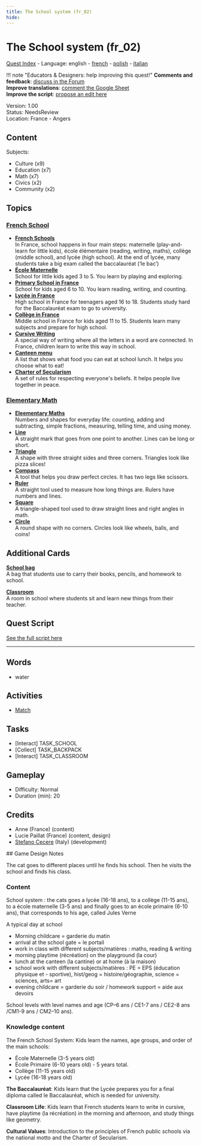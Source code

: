 ```yaml
---
title: The School system (fr_02)
hide:
---
```


# The School system (fr_02)
[Quest Index](./index.md) - Language: english - [french](./fr_02.fr.md) - [polish](./fr_02.pl.md) - [italian](./fr_02.it.md)

!!! note "Educators & Designers: help improving this quest!"
    **Comments and feedback**: [discuss in the Forum](https://antura.discourse.group/t/fr-02-the-school-system/24/1)  
    **Improve translations**: [comment the Google Sheet](https://docs.google.com/spreadsheets/d/1FPFOy8CHor5ArSg57xMuPAG7WM27-ecDOiU-OmtHgjw/edit?gid=1873232287#gid=1873232287)  
    **Improve the script**: [propose an edit here](https://github.com/vgwb/Antura/blob/main/Assets/_discover/_quests/FR_02%20Angers%20School/FR_02%20Angers%20School%20-%20Yarn%20Script.yarn)  

Version: 1.00  
Status: NeedsReview  
Location: France - Angers

## Content
Subjects: 

  - Culture (x9)
  - Education (x7)
  - Math (x7)
  - Civics (x2)
  - Community (x2)

## Topics
### [French School](../topics/index.md#frenchschool)

  - **[French Schools](../cards/index.md#french_schools)**  
    In France, school happens in four main steps: maternelle (play-and-learn for little kids), école élémentaire (reading, writing, maths), collège (middle school), and lycée (high school). At the end of lycée, many students take a big exam called the baccalauréat (‘le bac’)  
  - **[École Maternelle](../cards/index.md#education_ecole_maternelle_fr)**  
    School for little kids aged 3 to 5. You learn by playing and exploring.  
  - **[Primary School in France](../cards/index.md#education_ecole_primaire_fr)**  
    School for kids aged 6 to 10. You learn reading, writing, and counting.  
  - **[Lycée in France](../cards/index.md#education_lycee_fr)**  
    High school in France for teenagers aged 16 to 18. Students study hard for the Baccalauréat exam to go to university.  
  - **[Collège in France](../cards/index.md#education_college_fr)**  
    Middle school in France for kids aged 11 to 15. Students learn many subjects and prepare for high school.  
  - **[Cursive Writing](../cards/index.md#concept_cursive_writing)**  
    A special way of writing where all the letters in a word are connected. In France, children learn to write this way in school.  
  - **[Canteen menu](../cards/index.md#object_canteen_menu)**  
    A list that shows what food you can eat at school lunch. It helps you choose what to eat!  
  - **[Charter of Secularism](../cards/index.md#concept_charter_of_secularism)**  
    A set of rules for respecting everyone's beliefs. It helps people live together in peace.  
### [Elementary Math](../topics/index.md#elementary-maths)

  - **[Eleementary Maths](../cards/index.md#elementary_maths)**  
    Numbers and shapes for everyday life: counting, adding and subtracting, simple fractions, measuring, telling time, and using money.  
  - **[Line](../cards/index.md#fr_figure_line)**  
    A straight mark that goes from one point to another. Lines can be long or short.  
  - **[Triangle](../cards/index.md#fr_figure_triangle)**  
    A shape with three straight sides and three corners. Triangles look like pizza slices!  
  - **[Compass](../cards/index.md#math_compass)**  
    A tool that helps you draw perfect circles. It has two legs like scissors.  
  - **[Ruler](../cards/index.md#math_ruler)**  
    A straight tool used to measure how long things are. Rulers have numbers and lines.  
  - **[Square](../cards/index.md#math_setsquare)**  
    A triangle-shaped tool used to draw straight lines and right angles in math.  
  - **[Circle](../cards/index.md#fr_figure_circle)**  
    A round shape with no corners. Circles look like wheels, balls, and coins!  

## Additional Cards
**[School bag](../cards/index.md#school_bag)**  
A bag that students use to carry their books, pencils, and homework to school.  

**[Classroom](../cards/index.md#place_classroom)**  
A room in school where students sit and learn new things from their teacher.  

## Quest Script

[See the full script here](./fr_02-script.md)

---

## Words
- water
## Activities
- [Match](../activities/index.md#Match)

## Tasks
- [Interact] TASK_SCHOOL
- [Collect] TASK_BACKPACK
- [Interact] TASK_CLASSROOM
## Gameplay
- Difficulty: Normal
- Duration (min): 20
## Credits
- Anne (France) (content)
- Lucie Paillat (France) (content, design)
- [Stefano Cecere](https://stefanocecere.com) (Italy) (development)

## Game Design Notes

The cat goes to different places until he finds his school. Then he visits the school and finds his class.

### Content
School system : the cats goes a lycée (16-18 ans), to a collège (11-15 ans), to a école maternelle (3-5 ans) and finally goes to an école primaire (6-10 ans), that corresponds to his age, called Jules Verne

A typical day at school

- Morning childcare = garderie du matin
- arrival at the school gate = le portail
- work in class with different subjects/matières : maths, reading & writing
- morning playtime (récréation) on the playground (la cour) 
- lunch at the canteen (la cantine) or at home (à la maison)
- school work with different subjects/matières : PE = EPS (éducation physique et - sportive),  hist/geog = histoire/géographie,  science = sciences, arts= art
- evening childcare = garderie du soir / homework support = aide aux devoirs

School levels with level names and age (CP–6 ans / CE1-7 ans / CE2-8 ans /CM1-9 ans / CM2–10 ans).

### Knowledge content
The French School System: Kids learn the names, age groups, and order of the main schools:

- École Maternelle (3-5 years old)
- École Primaire (6-10 years old) - 5 years total.
- Collège (11-15 years old)
- Lycée (16-18 years old)

**The Baccalauréat**: Kids learn that the Lycée prepares you for a final diploma called le Baccalauréat, which is needed for university.

**Classroom Life**: Kids learn that French students learn to write in cursive, have playtime (la récréation) in the morning and afternoon, and study things like geometry.

**Cultural Values**: Introduction to the principles of French public schools via the national motto and the Charter of Secularism.


